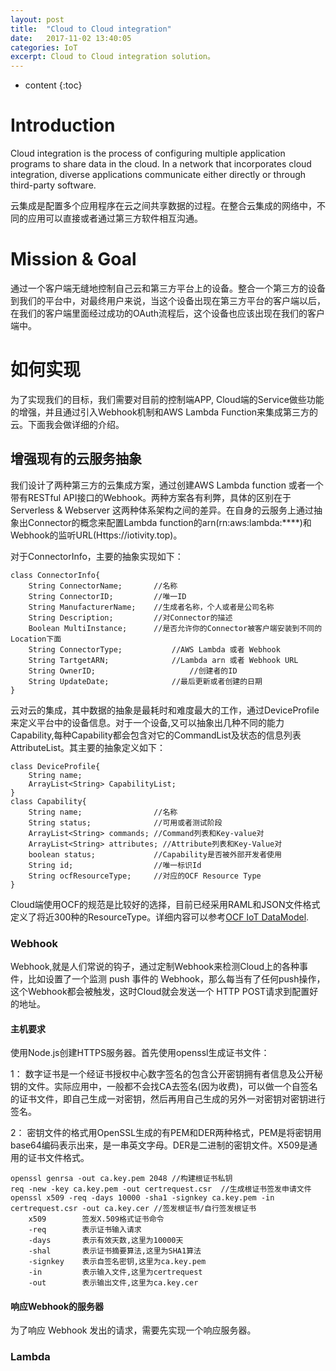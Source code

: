 ```yaml
---
layout: post
title:  "Cloud to Cloud integration"
date:   2017-11-02 13:40:05
categories: IoT
excerpt: Cloud to Cloud integration solution。
---
```


* content
{:toc}


# Introduction
Cloud integration is the process of configuring multiple application programs to share data in the cloud. In a network that incorporates cloud integration, diverse applications communicate either directly or through third-party software.

云集成是配置多个应用程序在云之间共享数据的过程。在整合云集成的网络中，不同的应用可以直接或者通过第三方软件相互沟通。

# Mission & Goal

通过一个客户端无缝地控制自己云和第三方平台上的设备。整合一个第三方的设备到我们的平台中，对最终用户来说，当这个设备出现在第三方平台的客户端以后，在我们的客户端里面经过成功的OAuth流程后，这个设备也应该出现在我们的客户端中。

# 如何实现

为了实现我们的目标，我们需要对目前的控制端APP, Cloud端的Service做些功能的增强，并且通过引入Webhook机制和AWS Lambda Function来集成第三方的云。下面我会做详细的介绍。

## 增强现有的云服务抽象
我们设计了两种第三方的云集成方案，通过创建AWS Lambda function 或者一个带有RESTful API接口的Webhook。两种方案各有利弊，具体的区别在于Serverless & Webserver 这两种体系架构之间的差异。在自身的云服务上通过抽象出Connector的概念来配置Lambda function的arn(rn:aws:lambda:****)和Webhook的监听URL(Https://iotivity.top)。

对于ConnectorInfo，主要的抽象实现如下：

	class ConnectorInfo{
		String ConnectorName; 		//名称
		String ConnectorID;		  	//唯一ID
		String ManufacturerName; 	//生成者名称，个人或者是公司名称
		String Description;      	//对Connector的描述
		Boolean MultiInstance;   	//是否允许你的Connector被客户端安装到不同的Location下面
		String ConnectorType;			//AWS Lambda 或者 Webhook
		String TartgetARN;				//Lambda arn 或者 Webhook URL
		String OwnerID;						//创建者的ID
		String UpdateDate;				//最后更新或者创建的日期
	}

云对云的集成，其中数据的抽象是最耗时和难度最大的工作，通过DeviceProfile来定义平台中的设备信息。对于一个设备,又可以抽象出几种不同的能力Capability,每种Capability都会包含对它的CommandList及状态的信息列表AttributeList。其主要的抽象定义如下：

	class DeviceProfile{
		String name;
		ArrayList<String> CapabilityList;
	}
	class Capability{
		String name;				//名称
		String status;				//可用或者测试阶段
		ArrayList<String> commands; //Command列表和Key-value对
		ArrayList<String> attributes; //Attribute列表和Key-Value对
		boolean status;				//Capability是否被外部开发者使用
		String id;					//唯一标识Id
		String ocfResourceType; 	//对应的OCF Resource Type
	}
Cloud端使用OCF的规范是比较好的选择，目前已经采用RAML和JSON文件格式定义了将近300种的ResourceType。详细内容可以参考[OCF IoT DataModel](https://oneiota.org/documents?filter%5Bmedia_type%5D=application%2Framl%2Byaml).

### Webhook

Webhook,就是人们常说的钩子，通过定制Webhook来检测Cloud上的各种事件，比如设置了一个监测 push 事件的 Webhook，那么每当有了任何push操作，这个Webhook都会被触发，这时Cloud就会发送一个 HTTP POST请求到配置好的地址。

#### 主机要求

使用Node.js创建HTTPS服务器。首先使用openssl生成证书文件：

1： 数字证书是一个经证书授权中心数字签名的包含公开密钥拥有者信息及公开秘钥的文件。实际应用中，一般都不会找CA去签名(因为收费)，可以做一个自签名的证书文件，即自己生成一对密钥，然后再用自己生成的另外一对密钥对密钥进行签名。

2： 密钥文件的格式用OpenSSL生成的有PEM和DER两种格式，PEM是将密钥用base64编码表示出来，是一串英文字母。DER是二进制的密钥文件。X509是通用的证书文件格式。

	openssl genrsa -out ca.key.pem 2048 //构建根证书私钥
	req -new -key ca.key.pem -out certrequest.csr  //生成根证书签发申请文件
	openssl x509 -req -days 10000 -sha1 -signkey ca.key.pem -in certrequest.csr -out ca.key.cer //签发根证书/自行签发根证书
		x509        签发X.509格式证书命令
 		-req        表示证书输入请求
	 	-days       表示有效天数,这里为10000天
	 	-shal       表示证书摘要算法,这里为SHA1算法
	 	-signkey    表示自签名密钥,这里为ca.key.pem
	 	-in         表示输入文件,这里为certrequest
	 	-out        表示输出文件,这里为ca.key.cer



#### 响应Webhook的服务器

为了响应 Webhook 发出的请求，需要先实现一个响应服务器。



### Lambda
